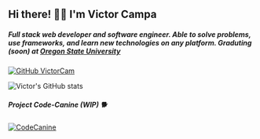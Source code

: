 <h2>Hi there! 👋🦊 I'm Victor Campa</h2>

<h5>Full stack web developer and software engineer. Able to solve problems, use frameworks, and learn new technologies on any platform. <em>Graduting (soon) at <a href="https://oregonstate.edu">Oregon State University</a></em></h5>

[![GitHub VictorCam](https://img.shields.io/github/followers/VictorCam?label=follow&style=social)](https://github.com/VictorCam)

![Victor's GitHub stats](https://github-readme-stats.vercel.app/api?username=VictorCam&show_icons=true&theme=tokyonight)



<h5>Project Code-Canine (WIP) 🐕</h5>

[![CodeCanine](https://github-readme-stats.vercel.app/api/pin/?username=VictorCam&repo=project-cc)](https://github.com/VictorCam/project-cc)


<!--
**VictorCam/VictorCam** is a ✨ _special_ ✨ repository because its `README.md` (this file) appears on your GitHub profile.

Here are some ideas to get you started:

- 🔭 I’m currently working on ...
- 
- 🌱 I’m currently learning ...
- 
- 👯 I’m looking to collaborate on ...
- 
- 🤔 I’m looking for help with ...
- 
- 💬 Ask me about ...
- 
- 📫 How to reach me: ...
- 
- ⚡ Fun fact: ...
- 
-->
